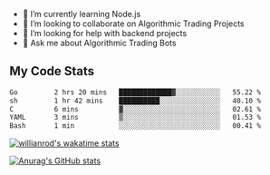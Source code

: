 
- 🌱 I’m currently learning Node.js
- 👯 I’m looking to collaborate on Algorithmic Trading Projects
- 🤔 I’m looking for help with backend projects
- 💬 Ask me about Algorithmic Trading Bots

## My Code Stats

<!--START_SECTION:waka-->

```txt
Go         2 hrs 20 mins   █████████████▓░░░░░░░░░░░   55.22 %
sh         1 hr 42 mins    ██████████░░░░░░░░░░░░░░░   40.10 %
C          6 mins          ▓░░░░░░░░░░░░░░░░░░░░░░░░   02.61 %
YAML       3 mins          ▒░░░░░░░░░░░░░░░░░░░░░░░░   01.53 %
Bash       1 min           ░░░░░░░░░░░░░░░░░░░░░░░░░   00.41 %
```

<!--END_SECTION:waka-->

[![willianrod's wakatime stats](https://github-readme-stats.vercel.app/api/wakatime?username=holdandup&layout=compact&theme=react&custom_title=Wakatime%20All%20Time%20Stats&langs_count=8)](https://github.com/anuraghazra/github-readme-stats)

[![Anurag's GitHub stats](https://github-readme-stats.vercel.app/api?username=Kevinbarrero)](https://github.com/anuraghazra/github-readme-stats)




